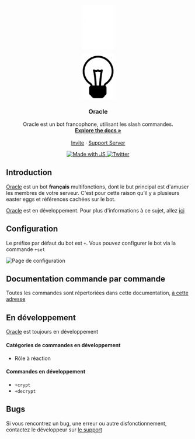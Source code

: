    <p align="center"><img align="center" width="90" src="./.github/img/logo-white.png#gh-dark-mode-only"/></p>
   <p align="center"><img align="center" width="90" src="./.github/img/logo-black.png#gh-light-mode-only"/></p>

  </a>
</p>

 <h3 align="center">Oracle</h3>

  <p align="center">
   Oracle est un bot francophone, utilisant les slash commandes.
    <br />
    <a href="https://github.com/BotOracle/Documentation"><strong>Explore the docs »</strong></a>
    <br />
    <br />
    <a href="https://discord.com/api/oauth2/authorize?client_id=991365898776625204&permissions=8&scope=bot%20applications.commands">Invite</a>
    ·
    <a href="https://discord.gg/bQ67MuRN3p">Support Server</a>
  </p>
</div>
<p align="center">
  <a href=" " target="_blank">
    <img src="https://img.shields.io/badge/JavaScript-F7DF1E?style=for-the-badge&logo=javascript&logoColor=black" alt="Made with JS" />
  </a>
  <a href="https://twitter.com/Yeikzy" target="_blank">
    <img src="https://img.shields.io/badge/Twitter-1DA1F2?style=for-the-badge&logo=twitter&logoColor=white" alt="Twitter" />
  </a>
</p>

## Introduction
[Oracle](https://bit.ly/3NUdTvE) est un bot **français** multifonctions, dont le but principal est d'amuser les membres de votre serveur.
C'est pour cette raison qu'il y a plusieurs easter eggs et références cachées sur le bot.

[Oracle](https://bit.ly/3NUdTvE) est en développement.
Pour plus d'informations à ce sujet, allez [ici](https://github.com/Greensky-gs/gs-bot-doc/blob/main/README.md#en-développement)  
  
## Configuration
Le préfixe par défaut du bot est `+`.
Vous pouvez configurer le bot via la commande `+set`
  
![Page de configuration](https://i.imgur.com/Mj1NU4u.png)

## Documentation commande par commande
Toutes les commandes sont répertoriées dans cette documentation, [à cette adresse](https://github.com/BotOracle/Documentation/blob/main/commands)
 
  
## En développement
[Oracle](https://bit.ly/3NUdTvE) est toujours en développement

#### Catégories de commandes en développement
* Rôle à réaction
  
#### Commandes en développement
* `+crypt`
* `+decrypt`
  
## Bugs
Si vous rencontrez un bug, une erreur ou autre disfonctionnement, contactez le développeur sur [le support](https://discord.gg/G7QDcNkvPS)
